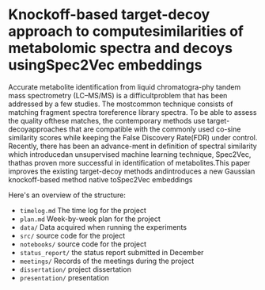 # Knockoff-based target-decoy approach to computesimilarities of metabolomic spectra and decoys usingSpec2Vec embeddings

Accurate  metabolite  identification  from  liquid  chromatogra-phy  tandem  mass  spectrometry  (LC–MS/MS)  is  a  difficultproblem that has been addressed by a few studies.  The mostcommon technique consists of matching fragment spectra toreference library spectra.  To be able to assess the quality ofthese  matches,  the  contemporary  methods  use  target-decoyapproaches  that  are  compatible  with  the  commonly  used  co-sine similarity scores while keeping the False Discovery Rate(FDR) under control.  Recently, there has been an advance-ment  in  definition  of  spectral  similarity  which  introducedan unsupervised machine learning technique, Spec2Vec, thathas  proven  more  successful  in  identification  of  metabolites.This  paper  improves  the  existing  target-decoy  methods  andintroduces  a  new  Gaussian  knockoff-based  method  native  toSpec2Vec embeddings


Here's an overview of the structure:

* `timelog.md` The time log for the project
* `plan.md` Week-by-week plan for the project 
* `data/` Data acquired when running the experiments
* `src/` source code for the project
* `notebooks/` source code for the project
* `status_report/` the status report submitted in December
* `meetings/` Records of the meetings during the project
* `dissertation/` project dissertation
* `presentation/` presentation
